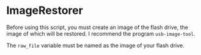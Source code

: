 # ImageRestorer
Before using this script, you must create an image of the flash drive, the image of which will be restored. I recommend the program `usb-image-tool`.

The `raw_file` variable must be named as the image of your flash drive.

